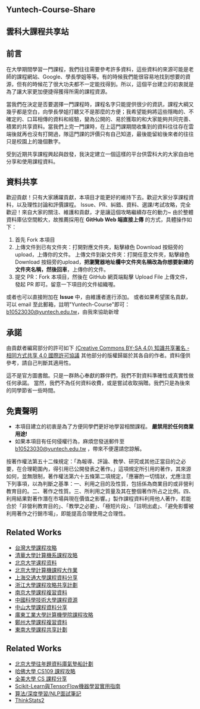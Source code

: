 ## Yuntech-Course-Share
## 雲科大課程共享站

## 前言

在大學期間學習一門課程，我們往往需要參考許多資料，這些資料的來源可能是老師的課程網站、Google、學長學姐等等。有的時候我們能很容易地找到想要的資源，但有的時候花了很大功夫都不一定能找得到。所以，這個平台建立的初衷就是為了讓大家更加便捷得獲得所需的課程資源。

當我們在決定是否要選擇一門課程時，課程名字只能提供很少的資訊，課程大綱又幾乎都是空白，向學長學姐打聽又不是那麼的方便；我希望能夠將這些隱晦的、不確定的、口耳相傳的資料和經驗，變為公開的、易於獲取的和大家能夠共同完善、積累的共享資料。當我們上完一門課時，在上這門課期間收集到的資料往往存在雲端後就再也沒有打開過，隊這門課的評價只有自己知道，最後能留給後來者的往往只是校園上的幾個數字。

受到近期共享課程興起與啟發，我決定建立一個這樣的平台供雲科大的大家自由地分享和使用課程資料。

## 資料共享

歡迎貢獻！只有大家踴躍貢獻，本項目才能更好的維持下去。歡迎大家分享課程資料，以及理性討論和評價課程。
Issue、PR、糾錯、資料、選課/考試攻略，完全歡迎！來自大家的關注、維護和貢獻，才是讓這個攻略繼續存在的動力~
由於整體資料庫佔空間較大，故推薦採用在 **GitHub Web 端直接上傳** 的方式，具體操作如下：

1. 首先 Fork 本項目
2. 上傳文件到已有文件夾：打開對應文件夾，點擊綠色 Download 按鈕旁的 upload，上傳你的文件。
   上傳文件到新文件夾：打開任意文件夾，點擊綠色Download 按鈕旁的upload，**把瀏覽器地址欄中文件夾名稱改為你想要新建的文件夾名稱，然後回車**，上傳你的文件。
3. 提交 PR：Fork 本項目，然後在 GitHub 網頁端點擊 Upload File 上傳文件，發起 PR 即可。留意一下項目的文件組織喔。

或者也可以直接附加在 **Issue** 中，由維護者進行添加。
或者如果希望匿名貢獻，可以 email 至此郵箱，註明"Yuntech-Course"即可：b10523030@yuntech.edu.tw，由我來協助新增

## 承諾

由貢獻者編寫部分的許可如下
[(Creative Commons BY-SA 4.0) 知識共享署名 - 相同方式共享 4.0 國際許可協議](https://creativecommons.org/licenses/by-nc-sa/4.0/deed.zh)
其他部分的版權歸屬於其各自的作者。資料僅供參考，請自己判斷其適用性。

這不是官方圖書館。只是一群熱心奉獻的夥伴們，我們不對資料準確性或真實性做任何承諾。
當然，我們不為任何資料收費，或是嘗試收取捐贈。我們只是為後來的同學節省一些時間。


## 免責聲明

- 本項目建立的初衷是為了方便同學們更好地學習相關課程。 **嚴禁用於任何商業用途!**
- 如果本項目有任何侵權行為，麻煩您發送郵件至 b10523030@yuntech.edu.tw ，帶來不便還請您諒解。 

按著作權法第五十二條規定：「為報導、評論、教學、研究或其他正當目的之必要，在合理範圍內，得引用已公開發表之著作。」這項規定所引用的著作，其來源如何，並無限制，著作權法第六十五條第二項規定，「應審酌一切情狀，尤應注意下列事項，以為判斷之基準：一、利用之目的及性質，包括係為商業目的或非營利教育目的。二、著作之性質。三、所利用之質量及其在整個著作所占之比例。四、利用結果對著作潛在市場與現在價值之影響。」製作課程資料利用他人著作，若能合於「非營利教育目的」、「教學之必要」、「極短片段」、「註明出處」、「避免影響被利用著作之行銷市場」，即能提高合理使用之合理性。

## Related Works

- [台灣大學課程攻略](https://github.com/Hsins/NTU-Courses)
- [清華大學計算機系課程攻略](https://github.com/PKUanonym/REKCARC-TSC-UHT)
- [北京大学课程资料](https://github.com/lib-pku/libpku)
- [北京大學計算機課程大作業](https://github.com/tongtzeho/PKUCourse)
- [上海交通大學課程資料分享](https://github.com/CoolPhilChen/SJTU-Courses/)
- [浙江大學課程攻略共享計劃](https://github.com/QSCTech/zju-icicles)
- [南京大學課程複習資料](https://github.com/idealclover/NJU-Review-Materials)
- [中國科學技術大學課程資源](https://github.com/USTC-Resource/USTC-Course)
- [中山大學課程資料分享](https://github.com/sysuexam/SYSU-Exam)
- [廣東工業大學計算機學院課程攻略](https://github.com/brenner8023/gdut-course)
- [鄭州大學課程複習資料](https://github.com/CooperNiu/ZZU-Courses-Resource)
- [東南大學課程共享計劃](https://github.com/zjdx1998/seucourseshare)

## Related Works

- [北京大學往年題資料庫氣墊船計劃](https://github.com/martinwu42/project-hover)
- [哈佛大學 CS109 課程攻略](https://github.com/cs109/content)
- [全美大學 CS 課程分享](https://github.com/Developer-Y/cs-video-courses)
- [Scikit-Learn與TensorFlow機器學習實用指南](https://github.com/ageron/handson-ml)
- [算法/深度學習/NLP面試筆記](https://github.com/DarLiner/Algorithm_Interview_Notes-Chinese)
- [ThinkStats2](https://github.com/AllenDowney/ThinkStats2)
